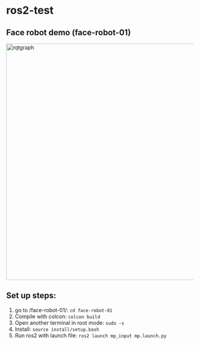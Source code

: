 # ros2-test
## Face robot demo (face-robot-01)
<img width="634" alt="rqtgraph" src="https://user-images.githubusercontent.com/86047561/175832130-a3af185d-f2da-4acf-865e-6f3b6a60254c.png">

## Set up steps:
1. go to /face-robot-01/: ```cd face-robot-01```
2. Compile with colcon: ```colcon build```
3. Open another terminal in root mode: ```sudo -s```
4. Install: ```source install/setup.bash```
5. Run ros2 with launch file: ```ros2 launch mp_input mp.launch.py```
